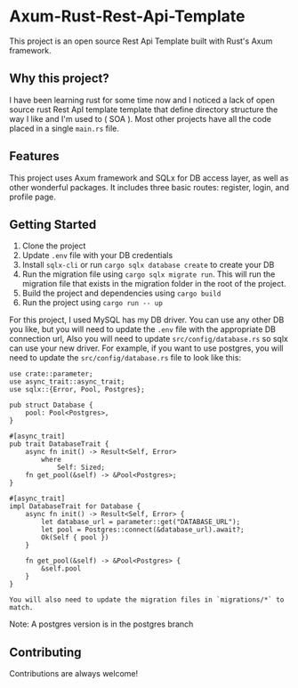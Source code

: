 # Axum-Rust-Rest-Api-Template

This project is an open source Rest Api Template built with Rust's Axum framework.

## Why this project?

I have been learning rust for some time now and I noticed a lack of open source rust Rest ApI template template that define directory structure the way I like and I'm used to ( SOA ). Most other projects have all the code placed in a single `main.rs` file.

## Features

This project uses Axum framework and SQLx for DB access layer, as well as other wonderful packages. It includes three basic routes: register, login, and profile page.

## Getting Started

1. Clone the project
2. Update `.env` file with your DB credentials
3. Install `sqlx-cli` or run `cargo sqlx database create` to create your DB
4. Run the migration file using `cargo sqlx migrate run`. This will run the migration file that exists in the migration folder in the root of the project.
5. Build the project and dependencies using `cargo build`
6. Run the project using `cargo run -- up`

For this project, I used MySQL has my DB driver. You can use any other DB you like, but you will need to update the `.env` file with the appropriate DB connection url, Also you will need to update `src/config/database.rs` so sqlx can use your new driver.
For example, if you want to use postgres, you will need to update the `src/config/database.rs` file to look like this:

```
use crate::parameter;
use async_trait::async_trait;
use sqlx::{Error, Pool, Postgres};

pub struct Database {
    pool: Pool<Postgres>,
}

#[async_trait]
pub trait DatabaseTrait {
    async fn init() -> Result<Self, Error>
        where
            Self: Sized;
    fn get_pool(&self) -> &Pool<Postgres>;
}

#[async_trait]
impl DatabaseTrait for Database {
    async fn init() -> Result<Self, Error> {
        let database_url = parameter::get("DATABASE_URL");
        let pool = Postgres::connect(&database_url).await?;
        Ok(Self { pool })
    }

    fn get_pool(&self) -> &Pool<Postgres> {
        &self.pool
    }
}

You will also need to update the migration files in `migrations/*` to match.
```

Note: A postgres version is in the postgres branch

## Contributing

Contributions are always welcome!
